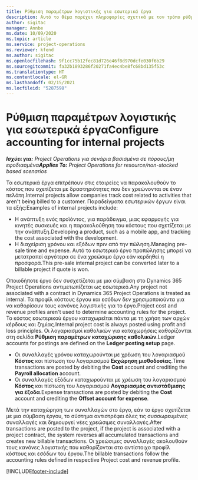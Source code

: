 ```yaml
---
title: Ρύθμιση παραμέτρων λογιστικής για εσωτερικά έργα
description: Αυτό το θέμα παρέχει πληροφορίες σχετικά με τον τρόπο ρύθμισης των πρακτικών λογιστικής για εσωτερικά έργα στο Project Operations.
author: sigitac
manager: Annbe
ms.date: 10/09/2020
ms.topic: article
ms.service: project-operations
ms.reviewer: kfend
ms.author: sigitac
ms.openlocfilehash: 9f1cc75b12fec81d726e46f8d970dcfe030f6b29
ms.sourcegitcommit: fa32b1893286f20271fa4ec4be8fc68bd135f53c
ms.translationtype: HT
ms.contentlocale: el-GR
ms.lasthandoff: 02/15/2021
ms.locfileid: "5287598"
---
```

# <a name="configure-accounting-for-internal-projects"></a><span data-ttu-id="fec1f-103">Ρύθμιση παραμέτρων λογιστικής για εσωτερικά έργα</span><span class="sxs-lookup"><span data-stu-id="fec1f-103">Configure accounting for internal projects</span></span>

<span data-ttu-id="fec1f-104">_**Ισχύει για:** Project Operations για σενάρια βασισμένα σε πόρους/μη εφοδιασμένα_</span><span class="sxs-lookup"><span data-stu-id="fec1f-104">_**Applies To:** Project Operations for resource/non-stocked based scenarios_</span></span>

<span data-ttu-id="fec1f-105">Τα εσωτερικά έργα επιτρέπουν στις εταιρείες να παρακολουθούν το κόστος που σχετίζεται με δραστηριότητες που δεν χρεώνονται σε έναν πελάτη.</span><span class="sxs-lookup"><span data-stu-id="fec1f-105">Internal projects allow companies track cost related to activities that aren't being billed to a customer.</span></span> <span data-ttu-id="fec1f-106">Παραδείγματα εσωτερικών έργων είναι τα εξής:</span><span class="sxs-lookup"><span data-stu-id="fec1f-106">Examples of internal projects include:</span></span>

- <span data-ttu-id="fec1f-107">Η ανάπτυξη ενός προϊόντος, για παράδειγμα, μιας εφαρμογής για κινητές συσκευές και η παρακολούθηση του κόστους που σχετίζεται με την ανάπτυξη.</span><span class="sxs-lookup"><span data-stu-id="fec1f-107">Developing a product, such as a mobile app, and tracking the cost associated with the development.</span></span>
- <span data-ttu-id="fec1f-108">Η διαχείριση χρόνου και εξόδων πριν από την πώληση.</span><span class="sxs-lookup"><span data-stu-id="fec1f-108">Managing pre-sale time and expense.</span></span> <span data-ttu-id="fec1f-109">Αυτό το εσωτερικό έργο προπώλησης μπορεί να μετατραπεί αργότερα σε ένα χρεώσιμο έργο εάν κερδηθεί η προσφορά.</span><span class="sxs-lookup"><span data-stu-id="fec1f-109">This pre-sale internal project can be converted later to a billable project if quote is won.</span></span>

<span data-ttu-id="fec1f-110">Οποιοδήποτε έργο δεν συσχετίζεται με μια σύμβαση στο Dynamics 365 Project Operations αντιμετωπίζεται ως εσωτερικό.</span><span class="sxs-lookup"><span data-stu-id="fec1f-110">Any project not associated with a contract in Dynamics 365 Project Operations is treated as internal.</span></span> <span data-ttu-id="fec1f-111">Τα προφίλ κόστους έργου και εσόδων δεν χρησιμοποιούντα για να καθορίσουν τους κανόνες λογιστικής για το έργο.</span><span class="sxs-lookup"><span data-stu-id="fec1f-111">Project cost and revenue profiles aren't used to determine accounting rules for the project.</span></span> <span data-ttu-id="fec1f-112">Το κόστος εσωτερικού έργου καταχωρείται πάντα με τη χρήση των αρχών κέρδους και ζημίας.</span><span class="sxs-lookup"><span data-stu-id="fec1f-112">Internal project cost is always posted using profit and loss principles.</span></span> <span data-ttu-id="fec1f-113">Οι λογαριασμοί καθολικών για καταχωρήσεις καθορίζονται στη σελίδα **Ρύθμιση παραμέτρων καταχώρισης καθολικών**.</span><span class="sxs-lookup"><span data-stu-id="fec1f-113">Ledger accounts for postings are defined on the **Ledger posting setup** page.</span></span>

- <span data-ttu-id="fec1f-114">Οι συναλλαγές χρόνου καταχωρούνται με χρέωση του λογαριασμού **Κόστος** και πίστωση του λογαριασμού **Εκχώρηση μισθοδοσίας**.</span><span class="sxs-lookup"><span data-stu-id="fec1f-114">Time transactions are posted by debiting the **Cost** account and crediting the **Payroll allocation** account.</span></span>
- <span data-ttu-id="fec1f-115">Οι συναλλαγές εξόδων καταχωρούνται με χρέωση του λογαριασμού **Κόστος** και πίστωση του λογαριασμού **Λογαριασμός αντιστάθμισης για έξοδα**.</span><span class="sxs-lookup"><span data-stu-id="fec1f-115">Expense transactions are posted by debiting the **Cost** account and crediting the **Offset account for expense**.</span></span>

<span data-ttu-id="fec1f-116">Μετά την καταχώρηση των συναλλαγών στο έργο, εάν το έργο σχετίζεται με μια σύμβαση έργου, το σύστημα αντιστρέφει όλες τις συσσωρευμένες συναλλαγές και δημιουργεί νέες χρεώσιμες συναλλαγές.</span><span class="sxs-lookup"><span data-stu-id="fec1f-116">After transactions are posted to the project, if the project is associated with a project contract, the system reverses all accumulated transactions and creates new billable transactions.</span></span> <span data-ttu-id="fec1f-117">Οι χρεώσιμες συναλλαγές ακολουθούν τους κανόνες λογιστικής που καθορίζονται στο αντίστοιχο προφίλ κόστους και εσόδων του έργου.</span><span class="sxs-lookup"><span data-stu-id="fec1f-117">The billable transactions follow the accounting rules defined in respective Project cost and revenue profile.</span></span>




[!INCLUDE[footer-include](../includes/footer-banner.md)]